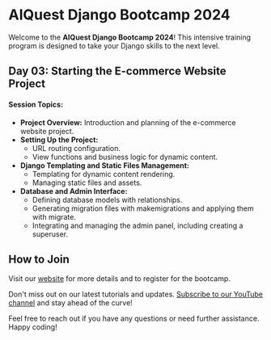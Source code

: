 <!DOCTYPE html>
<html>
<head>
  <title>AIQuest Django Bootcamp 2024 - Day 03</title>
</head>
<body>
  <h1>AIQuest Django Bootcamp 2024</h1>
  <p>Welcome to the <strong>AIQuest Django Bootcamp 2024</strong>! This intensive training program is designed to take your Django skills to the next level.</p>

  <h2>Day 03: Starting the E-commerce Website Project</h2>
  <h4>Session Topics:</h4>
  <ul>
    <li><strong>Project Overview:</strong> Introduction and planning of the e-commerce website project.</li>
    <li><strong>Setting Up the Project:</strong>
      <ul>
        <li>URL routing configuration.</li>
        <li>View functions and business logic for dynamic content.</li>
      </ul>
    </li>
    <li><strong>Django Templating and Static Files Management:</strong>
      <ul>
        <li>Templating for dynamic content rendering.</li>
        <li>Managing static files and assets.</li>
      </ul>
    </li>
    <li><strong>Database and Admin Interface:</strong>
      <ul>
        <li>Defining database models with relationships.</li>
        <li>Generating migration files with makemigrations and applying them with migrate.</li>
        <li>Integrating and managing the admin panel, including creating a superuser.</li>
      </ul>
    </li>
  </ul>

  <h2>How to Join</h2>
  <p>Visit our <a href="http://www.aiquest.org" target="_blank">website</a> for more details and to register for the bootcamp.</p>
  <p>Don't miss out on our latest tutorials and updates. <a href="https://www.youtube.com/studymart" target="_blank">Subscribe to our YouTube channel</a> and stay ahead of the curve!</p>

  <p>Feel free to reach out if you have any questions or need further assistance. Happy coding!</p>
</body>
</html>

